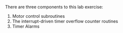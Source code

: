 There are three components to this lab exercise:
1. Motor control subroutines
2. The interrupt-driven timer overflow counter routines
3. Timer Alarms
